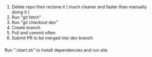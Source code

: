 ###

1. Delete repo then reclone it ( much cleaner and faster than manually doing it )
2. Run "git fetch"
3. Run "git checkout dev"
4. Create branch
5. Pull and commit often
6. Submit PR to be merged into dev branch

###

Run "./start.sh" to install dependencies and run site
